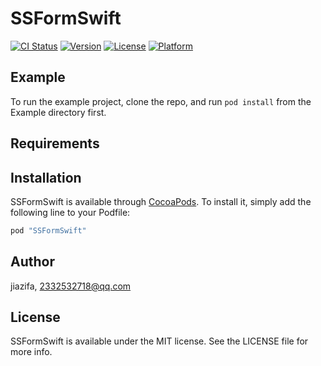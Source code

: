 # SSFormSwift

[![CI Status](http://img.shields.io/travis/jiazifa/SSFormSwift.svg?style=flat)](https://travis-ci.org/jiazifa/SSFormSwift)
[![Version](https://img.shields.io/cocoapods/v/SSFormSwift.svg?style=flat)](http://cocoapods.org/pods/SSFormSwift)
[![License](https://img.shields.io/cocoapods/l/SSFormSwift.svg?style=flat)](http://cocoapods.org/pods/SSFormSwift)
[![Platform](https://img.shields.io/cocoapods/p/SSFormSwift.svg?style=flat)](http://cocoapods.org/pods/SSFormSwift)

## Example

To run the example project, clone the repo, and run `pod install` from the Example directory first.

## Requirements

## Installation

SSFormSwift is available through [CocoaPods](http://cocoapods.org). To install
it, simply add the following line to your Podfile:

```ruby
pod "SSFormSwift"
```

## Author

jiazifa, 2332532718@qq.com

## License

SSFormSwift is available under the MIT license. See the LICENSE file for more info.
